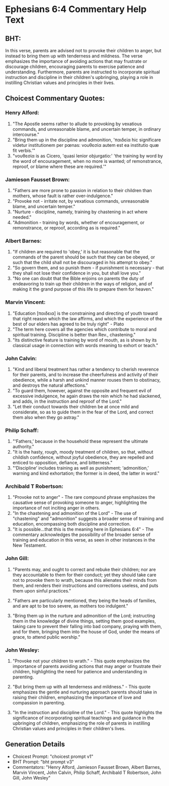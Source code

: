 # Ephesians 6:4 Commentary Help Text

## BHT:
In this verse, parents are advised not to provoke their children to anger, but instead to bring them up with tenderness and mildness. The verse emphasizes the importance of avoiding actions that may frustrate or discourage children, encouraging parents to exercise patience and understanding. Furthermore, parents are instructed to incorporate spiritual instruction and discipline in their children's upbringing, playing a role in instilling Christian values and principles in their lives.

## Choicest Commentary Quotes:
### Henry Alford:
1. "The Apostle seems rather to allude to provoking by vexatious commands, and unreasonable blame, and uncertain temper, in ordinary intercourse."
2. "Bring them up in the discipline and admonition, 'παιδεία hic significare videtur institutionem per pœnas: νουθεσία autem est ea institutio quæ fit verbis.'"
3. "νουθεσία is as Cicero, 'quasi lenior objurgatio:' 'the training by word by the word of encouragement, when no more is wanted; of remonstrance, reproof, or blame where these are required.'"

### Jamieson Fausset Brown:
1. "Fathers are more prone to passion in relation to their children than mothers, whose fault is rather over-indulgence."
2. "Provoke not - irritate not, by vexatious commands, unreasonable blame, and uncertain temper."
3. "Nurture - discipline, namely, training by chastening in act where needed."
4. "Admonition - training by words, whether of encouragement, or remonstrance, or reproof, according as is required."

### Albert Barnes:
1. "If children are required to 'obey,' it is but reasonable that the commands of the parent should be such that they can be obeyed, or such that the child shall not be discouraged in his attempt to obey."
2. "So govern them, and so punish them - if punishment is necessary - that they shall not lose their confidence in you, but shall love you."
3. "No one can doubt that the Bible enjoins on parents the duty of endeavoring to train up their children in the ways of religion, and of making it the grand purpose of this life to prepare them for heaven."

### Marvin Vincent:
1. "Education [παιδεια] is the constraining and directing of youth toward that right reason which the law affirms, and which the experience of the best of our elders has agreed to be truly right" - Plato
2. "The term here covers all the agencies which contribute to moral and spiritual training. Discipline is better than Rev., chastening." 
3. "Its distinctive feature is training by word of mouth, as is shown by its classical usage in connection with words meaning to exhort or teach."

### John Calvin:
1. "Kind and liberal treatment has rather a tendency to cherish reverence for their parents, and to increase the cheerfulness and activity of their obedience, while a harsh and unkind manner rouses them to obstinacy, and destroys the natural affections."
2. "To guard them, however, against the opposite and frequent evil of excessive indulgence, he again draws the rein which he had slackened, and adds, in the instruction and reproof of the Lord."
3. "Let their conduct towards their children be at once mild and considerate, so as to guide them in the fear of the Lord, and correct them also when they go astray."

### Philip Schaff:
1. "‘Fathers,’ because in the household these represent the ultimate authority."
2. "It is the hasty, rough, moody treatment of children, so that, without childish confidence, without joyful obedience, they are repelled and enticed to opposition, defiance, and bitterness."
3. "‘Discipline’ includes training as well as punishment; ‘admonition,’ warning and kind exhortation; the former is in deed, the latter in word."

### Archibald T Robertson:
1. "Provoke not to anger" - The rare compound phrase emphasizes the causative sense of provoking someone to anger, highlighting the importance of not inciting anger in others.
2. "In the chastening and admonition of the Lord" - The use of "chastening" and "admonition" suggests a broader sense of training and education, encompassing both discipline and correction.
3. "It is possible...that this is the meaning here in Ephesians 6:4" - The commentary acknowledges the possibility of the broader sense of training and education in this verse, as seen in other instances in the New Testament.

### John Gill:
1. "Parents may, and ought to correct and rebuke their children; nor are they accountable to them for their conduct; yet they should take care not to provoke them to wrath, because this alienates their minds from them, and renders their instructions and corrections useless, and puts them upon sinful practices." 

2. "Fathers are particularly mentioned, they being the heads of families, and are apt to be too severe, as mothers too indulgent." 

3. "Bring them up in the nurture and admonition of the Lord; instructing them in the knowledge of divine things, setting them good examples, taking care to prevent their falling into bad company, praying with them, and for them, bringing them into the house of God, under the means of grace, to attend public worship."

### John Wesley:
1. "Provoke not your children to wrath." - This quote emphasizes the importance of parents avoiding actions that may anger or frustrate their children, highlighting the need for patience and understanding in parenting.

2. "But bring them up with all tenderness and mildness." - This quote emphasizes the gentle and nurturing approach parents should take in raising their children, emphasizing the importance of love and compassion in parenting.

3. "In the instruction and discipline of the Lord." - This quote highlights the significance of incorporating spiritual teachings and guidance in the upbringing of children, emphasizing the role of parents in instilling Christian values and principles in their children's lives.


## Generation Details
- Choicest Prompt: "choicest prompt v1"
- BHT Prompt: "bht prompt v3"
- Commentators: "Henry Alford, Jamieson Fausset Brown, Albert Barnes, Marvin Vincent, John Calvin, Philip Schaff, Archibald T Robertson, John Gill, John Wesley"
